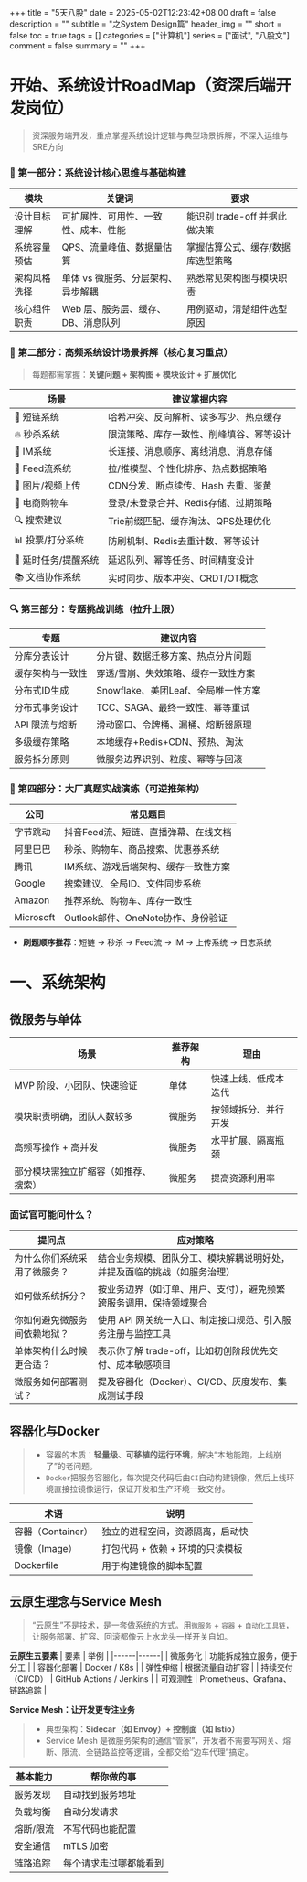 +++
title = "5天八股"
date = 2025-05-02T12:23:42+08:00
draft = false
description = ""
subtitle = "之System Design篇"
header_img = ""
short = false
toc = true
tags = []
categories = ["计算机"]
series = ["面试", "八股文"]
comment = false
summary = ""
+++

# 开始、系统设计RoadMap（资深后端开发岗位）

> 资深服务端开发，重点掌握系统设计逻辑与典型场景拆解，不深入运维与SRE方向

### 🧠 第一部分：系统设计核心思维与基础构建

| 模块     | 关键词                  | 要求                   |
| ------ | -------------------- | -------------------- |
| 设计目标理解 | 可扩展性、可用性、一致性、成本、性能   | 能识别 trade-off 并据此做决策 |
| 系统容量预估 | QPS、流量峰值、数据量估算       | 掌握估算公式、缓存/数据库选型策略    |
| 架构风格选择 | 单体 vs 微服务、分层架构、异步解耦  | 熟悉常见架构图与模块职责         |
| 核心组件职责 | Web 层、服务层、缓存、DB、消息队列 | 用例驱动，清楚组件选型原因        |

### 🚀 第二部分：高频系统设计场景拆解（核心复习重点）

> 每题都需掌握：**关键问题 + 架构图 + 模块设计 + 扩展优化**

| 场景           | 建议掌握内容                |
| ------------ | --------------------- |
| 🔗 短链系统      | 哈希冲突、反向解析、读多写少、热点缓存   |
| 🔥 秒杀系统      | 限流策略、库存一致性、削峰填谷、幂等设计  |
| 📩 IM系统      | 长连接、消息顺序、离线消息、消息存储    |
| 🧵 Feed流系统   | 拉/推模型、个性化排序、热点数据策略    |
| 📸 图片/视频上传   | CDN分发、断点续传、Hash 去重、鉴黄 |
| 🛒 电商购物车     | 登录/未登录合并、Redis存储、过期策略 |
| 🔍 搜索建议      | Trie前缀匹配、缓存淘汰、QPS处理优化 |
| 📊 投票/打分系统   | 防刷机制、Redis去重计数、幂等设计   |
| 📅 延时任务/提醒系统 | 延迟队列、幂等任务、时间精度设计      |
| 📚 文档协作系统    | 实时同步、版本冲突、CRDT/OT概念   |

### 🔍 第三部分：专题挑战训练（拉升上限）

| 专题        | 建议内容                     |
| --------- | ------------------------ |
| 分库分表设计    | 分片键、数据迁移方案、热点分片问题        |
| 缓存架构与一致性  | 穿透/雪崩、失效策略、缓存一致性方案       |
| 分布式ID生成   | Snowflake、美团Leaf、全局唯一性方案 |
| 分布式事务设计   | TCC、SAGA、最终一致性、幂等重试      |
| API 限流与熔断 | 滑动窗口、令牌桶、漏桶、熔断器原理        |
| 多级缓存策略    | 本地缓存+Redis+CDN、预热、淘汰     |
| 服务拆分原则    | 微服务边界识别、粒度、幂等与回滚         |

### 🎯 第四部分：大厂真题实战演练（可逆推架构）

| 公司        | 常见题目                     |
| --------- | ------------------------ |
| 字节跳动      | 抖音Feed流、短链、直播弹幕、在线文档     |
| 阿里巴巴      | 秒杀、购物车、商品搜索、优惠券系统        |
| 腾讯        | IM系统、游戏后端架构、缓存一致性方案      |
| Google    | 搜索建议、全局ID、文件同步系统         |
| Amazon    | 推荐系统、购物车、库存一致性           |
| Microsoft | Outlook邮件、OneNote协作、身份验证 |

* **刷题顺序推荐**：短链 → 秒杀 → Feed流 → IM → 上传系统 → 日志系统

# 一、系统架构

## 微服务与单体
| 场景                 | 推荐架构 | 理由         |
| ------------------ | ---- | ---------- |
| MVP 阶段、小团队、快速验证    | 单体   | 快速上线、低成本迭代 |
| 模块职责明确，团队人数较多      | 微服务  | 按领域拆分、并行开发 |
| 高频写操作 + 高并发        | 微服务  | 水平扩展、隔离瓶颈  |
| 部分模块需独立扩缩容（如推荐、搜索） | 微服务  | 提高资源利用率    |

### 面试官可能问什么？
| 提问点            | 应对策略                                 |
| -------------- | ------------------------------------ |
| 为什么你们系统采用了微服务？ | 结合业务规模、团队分工、模块解耦说明好处，并提及面临的挑战（如服务治理） |
| 如何做系统拆分？       | 按业务边界（如订单、用户、支付），避免频繁跨服务调用，保持领域聚合    |
| 你如何避免微服务间依赖地狱？ | 使用 API 网关统一入口、制定接口规范、引入服务注册与监控工具     |
| 单体架构什么时候更合适？   | 表示你了解 trade-off，比如初创阶段优先交付、成本敏感项目    |
| 微服务如何部署测试？     | 提及容器化（Docker）、CI/CD、灰度发布、集成测试手段      |

## 容器化与Docker

>- 容器的本质：**轻量级、可移植的运行环境**，解决“本地能跑，上线崩了”的老问题。
>- `Docker`把服务容器化，每次提交代码后由`CI`自动构建镜像，然后上线环境直接拉镜像运行，保证开发和生产环境一致交付。

| 术语 | 说明 |
|------|------|
| 容器（Container） | 独立的进程空间，资源隔离，启动快 |
| 镜像（Image） | 打包代码 + 依赖 + 环境的只读模板 |
| Dockerfile | 用于构建镜像的脚本配置 |

## 云原生理念与Service Mesh

>“云原生”不是技术，是一套做系统的方式。用`微服务` + `容器` + `自动化工具链`，让服务部署、扩容、回滚都像云上水龙头一样开关自如。

**云原生五要素**
| 要素 | 举例 |
|------|------|
| 微服务化 | 功能拆成独立服务，便于分工 |
| 容器化部署 | Docker / K8s |
| 弹性伸缩 | 根据流量自动扩容 |
| 持续交付（CI/CD） | GitHub Actions / Jenkins |
| 可观测性 | Prometheus、Grafana、链路追踪 |

**Service Mesh：让开发更专注业务**
>- 典型架构：**Sidecar（如 Envoy）+ 控制面（如 Istio）**
>- Service Mesh 是微服务架构的通信“管家”，开发者不需要写网关、熔断、限流、全链路监控等逻辑，全都交给“边车代理”搞定。

| 基本能力  | 帮你做的事 |
|-------|------------|
| 服务发现  | 自动找到服务地址 |
| 负载均衡  | 自动分发请求 |
| 熔断/限流 | 不写代码也能配置 |
| 安全通信  | mTLS 加密 |
| 链路追踪  | 每个请求走过哪都能看到 |

